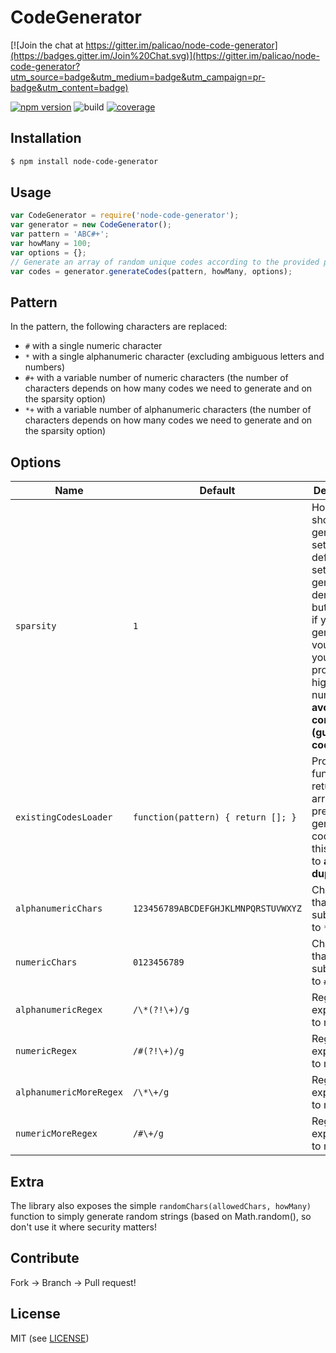 # CodeGenerator

[![Join the chat at https://gitter.im/palicao/node-code-generator](https://badges.gitter.im/Join%20Chat.svg)](https://gitter.im/palicao/node-code-generator?utm_source=badge&utm_medium=badge&utm_campaign=pr-badge&utm_content=badge)

[![npm version](https://badge.fury.io/js/node-code-generator.svg)](http://badge.fury.io/js/node-code-generator)
![build](https://api.travis-ci.org/palicao/node-code-generator.svg?branch=master)
[![coverage](https://coveralls.io/repos/palicao/node-code-generator/badge.svg?branch=master&service=github)](https://coveralls.io/github/palicao/node-code-generator?branch=master)

## Installation

```bash
$ npm install node-code-generator
```

## Usage

```js
var CodeGenerator = require('node-code-generator');
var generator = new CodeGenerator();
var pattern = 'ABC#+';
var howMany = 100;
var options = {};
// Generate an array of random unique codes according to the provided pattern:
var codes = generator.generateCodes(pattern, howMany, options);
```

## Pattern

In the pattern, the following characters are replaced:
* `#` with a single numeric character
* `*` with a single alphanumeric character (excluding ambiguous letters and numbers)
* `#+` with a variable number of numeric characters (the number of characters depends on how many codes we need to generate and on the sparsity option)
* `*+` with a variable number of alphanumeric characters (the number of characters depends on how many codes we need to generate and on the sparsity option)

## Options

Name | Default | Description
-----|---------|------------
`sparsity` | `1` | How sparse should the generated set be? The default setting generates a dense set, but probably if you are generating vouchers you want to provide an higer number to __avoid consecutive (guessable) codes__ 
`existingCodesLoader` | `function(pattern) { return []; }` | Provide a function that returns an array of previously generated codes for this pattern to __avoid duplicates__ 
`alphanumericChars` | `123456789ABCDEFGHJKLMNPQRSTUVWXYZ` | Characters that will be substituted to `*`
`numericChars` | `0123456789` | Characters that will be substituted to `#`
`alphanumericRegex` | `/\*(?!\+)/g` | Regular expression to match `*`
`numericRegex` | `/#(?!\+)/g` | Regular expression to match `#`
`alphanumericMoreRegex` | `/\*\+/g` | Regular expression to match `*+`
`numericMoreRegex` | `/#\+/g` | Regular expression to match `#+`

## Extra
The library also exposes the simple `randomChars(allowedChars, howMany)` function to simply generate random strings (based on Math.random(), so don't use it where security matters!

## Contribute
Fork -> Branch -> Pull request!

## License
MIT (see [LICENSE](https://github.com/palicao/node-code-generator/blob/master/LICENSE))
